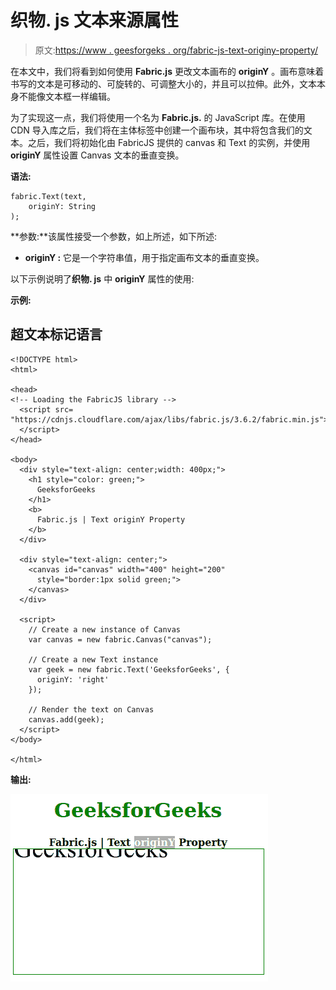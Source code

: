 # 织物. js 文本来源属性

> 原文:[https://www . geesforgeks . org/fabric-js-text-originy-property/](https://www.geeksforgeeks.org/fabric-js-text-originy-property/)

在本文中，我们将看到如何使用 **Fabric.js** 更改文本画布的 **originY** 。画布意味着书写的文本是可移动的、可旋转的、可调整大小的，并且可以拉伸。此外，文本本身不能像文本框一样编辑。

为了实现这一点，我们将使用一个名为 **Fabric.js.** 的 JavaScript 库。在使用 CDN 导入库之后，我们将在主体标签中创建一个画布块，其中将包含我们的文本。之后，我们将初始化由 FabricJS 提供的 canvas 和 Text 的实例，并使用 **originY** 属性设置 Canvas 文本的垂直变换。

**语法:**

```
fabric.Text(text,
    originY: String
); 
```

**参数:**该属性接受一个参数，如上所述，如下所述:

*   **originY :** 它是一个字符串值，用于指定画布文本的垂直变换。

以下示例说明了**织物. js** 中 **originY** 属性的使用:

**示例:**

## 超文本标记语言

```
<!DOCTYPE html>
<html>

<head>
<!-- Loading the FabricJS library -->
  <script src=
"https://cdnjs.cloudflare.com/ajax/libs/fabric.js/3.6.2/fabric.min.js">
  </script>
</head>

<body>
  <div style="text-align: center;width: 400px;">
    <h1 style="color: green;">
      GeeksforGeeks
    </h1>
    <b>
      Fabric.js | Text originY Property
    </b>
  </div>

  <div style="text-align: center;">
    <canvas id="canvas" width="400" height="200"
      style="border:1px solid green;">
    </canvas>
  </div>

  <script>
    // Create a new instance of Canvas
    var canvas = new fabric.Canvas("canvas");

    // Create a new Text instance
    var geek = new fabric.Text('GeeksforGeeks', {
      originY: 'right'
    });

    // Render the text on Canvas
    canvas.add(geek);
  </script>
</body>

</html>
```

**输出:**

![](img/ccda7d55d659f205aae1348ad8ff1a4d.png)